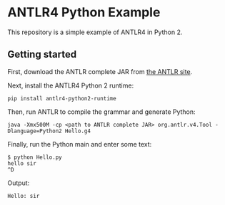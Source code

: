 # ANTLR4 Python Example

This repository is a simple example of ANTLR4 in Python 2.

## Getting started

First, download the ANTLR complete JAR from [the ANTLR site][antlr].

[antlr]:http://www.antlr.org/

Next, install the ANTLR4 Python 2 runtime:

```
pip install antlr4-python2-runtime
```

Then, run ANTLR to compile the grammar and generate Python:

```
java -Xmx500M -cp <path to ANTLR complete JAR> org.antlr.v4.Tool -Dlanguage=Python2 Hello.g4
```

Finally, run the Python main and enter some text:

```
$ python Hello.py
hello sir
^D
```

Output:

```
Hello: sir
```
